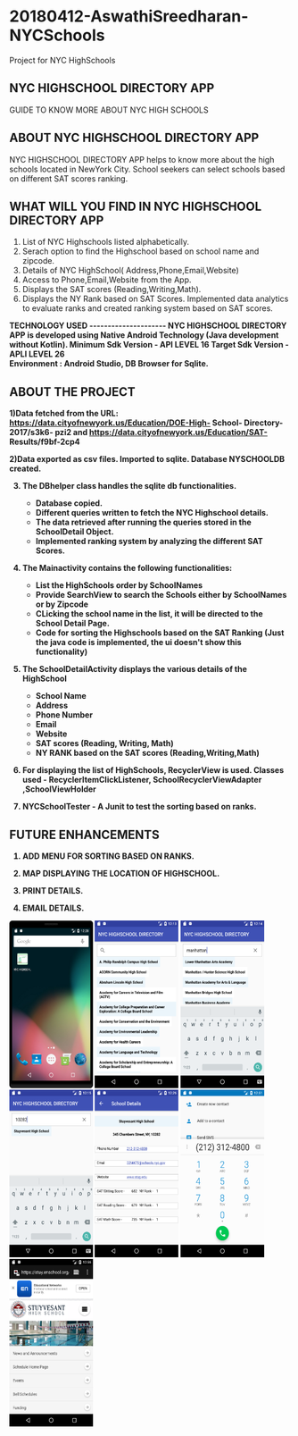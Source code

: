 # 20180412-AswathiSreedharan-NYCSchools
Project for NYC HighSchools

NYC HIGHSCHOOL DIRECTORY APP
-----------------------------
GUIDE TO KNOW MORE ABOUT NYC HIGH SCHOOLS

ABOUT NYC HIGHSCHOOL DIRECTORY APP
------------------------------------
NYC HIGHSCHOOL DIRECTORY APP helps to know more about the high schools located in NewYork City.
School seekers can select schools based on different SAT scores ranking. 

WHAT WILL YOU FIND IN NYC HIGHSCHOOL DIRECTORY APP
----------------------------------------------------
1) List of NYC Highschools listed alphabetically.
2) Serach option to find the Highschool based on school name and zipcode.
3) Details of NYC HighSchool( Address,Phone,Email,Website)
4) Access to Phone,Email,Website from the App.
5) Displays the SAT scores (Reading,Writing,Math).
6) Displays the NY Rank based on SAT Scores. Implemented data analytics to evaluate ranks and
created ranking system based on SAT scores.

<b>TECHNOLOGY USED<b>
<b>--------------------- <b>
 NYC HIGHSCHOOL DIRECTORY APP is developed using Native Android Technology (Java development without Kotlin).
 Minimum Sdk Version - API LEVEL 16
 Target Sdk Version - APLI LEVEL 26   
 Environment : Android Studio, DB Browser for Sqlite.   

ABOUT THE PROJECT
------------------
1)Data fetched from the URL: https://data.cityofnewyork.us/Education/DOE-High- School-
Directory-2017/s3k6- pzi2 and https://data.cityofnewyork.us/Education/SAT-
Results/f9bf-2cp4

2)Data exported as csv files. Imported to sqlite. Database NYSCHOOLDB created.

3) The DBhelper class handles the sqlite db functionalities.
    - Database copied.
    - Different queries written to fetch the NYC Highschool details.
    - The data retrieved after running the queries stored in the SchoolDetail Object.
    - Implemented ranking system by analyzing the different SAT Scores.

5) The Mainactivity contains the following functionalities: 
   - List the HighSchools order by SchoolNames
   - Provide SearchView to search the Schools either by SchoolNames or by Zipcode
   - CLicking the school name in the list, it will be directed to the School Detail Page.
   - Code for sorting the Highschools based on the SAT Ranking (Just the java code is implemented, 
   the ui doesn't show this functionality)
   
6) The SchoolDetailActivity displays the various details of the HighSchool
    - School Name
    - Address 
    - Phone Number
    - Email
    - Website
    - SAT scores (Reading, Writing, Math)
    - NY RANK based on the SAT scores (Reading,Writing,Math)
    
 7) For displaying the list of HighSchools, RecyclerView is used. 
    Classes used - RecyclerItemClickListener, SchoolRecyclerViewAdapter ,SchoolViewHolder
    
 8) NYCSchoolTester - A Junit to test the sorting based on ranks. 
  
FUTURE ENHANCEMENTS
-------------------
1) ADD MENU FOR SORTING BASED ON RANKS.
2) MAP DISPLAYING THE LOCATION OF HIGHSCHOOL.
3) PRINT DETAILS.
4) EMAIL DETAILS.   


    <tr>
        <td>
 <img src = "https://github.com/Aswathijyothish/20180412-AswathiSreedharan-NYCSchools/blob/master/Screens/Screen_Icon.png" height= "300" width = "150"> </td>
        <td>
 <img src = "https://github.com/Aswathijyothish/20180412-AswathiSreedharan-NYCSchools/blob/master/Screens/Screen_HomeScreen.png" height= "300" width = "150"></td>
        <td>
 <img src = "https://github.com/Aswathijyothish/20180412-AswathiSreedharan-NYCSchools/blob/master/Screens/Search_SchoolName.png" height= "300" width = "150">
        </td>
     </tr>
    <tr>
        <td>
 <img src = "https://github.com/Aswathijyothish/20180412-AswathiSreedharan-NYCSchools/blob/master/Screens/Search_ZipCode.png" height= "300" width = "150"> </td>
        <td>
 <img src =  "https://github.com/Aswathijyothish/20180412-AswathiSreedharan-NYCSchools/blob/master/Screens/Screen_SchoolDetail.png" height= "300" width = "150"></td>
        <td>
 <img src = "https://github.com/Aswathijyothish/20180412-AswathiSreedharan-NYCSchools/blob/master/Screens/Screen_CalltoPhone.png" height= "300" width = "150">
        </td> 
     </tr>
    <tr>
        <td>
 <img src = "https://github.com/Aswathijyothish/20180412-AswathiSreedharan-NYCSchools/blob/master/Screens/Screen_SendtoWebsite.png" height= "300" width = "150"></td>
     </tr>
 
 

